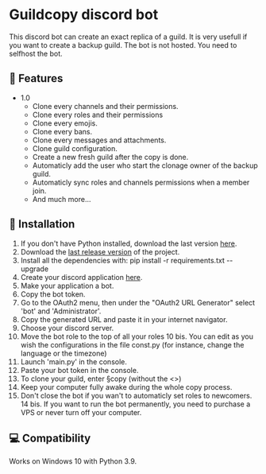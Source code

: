 # Guildcopy discord bot

This discord bot can create an exact replica of a guild.
It is very usefull if you want to create a backup guild.
The bot is not hosted. You need to selfhost the bot.

## :memo: Features
* 1.0
	* Clone every channels and their permissions.
  	* Clone every roles and their permissions
	* Clone every emojis.
	* Clone every bans.
	* Clone every messages and attachments.
	* Clone guild configuration.
	* Create a new fresh guild after the copy is done.
  	* Automaticly add the user who start the clonage owner of the backup guild.
  	* Automaticly sync roles and channels permissions when a member join.
  	* And much more...
	
## :mag_right: Installation

1. If you don't have Python installed, download the last version [here][1].
2. Download the [last release version][2] of the project.
3. Install all the dependencies with: pip install -r requirements.txt --upgrade
4. Create your discord application [here][3].
5. Make your application a bot.
6. Copy the bot token.
7. Go to the OAuth2 menu, then under the "OAuth2 URL Generator" select 'bot' and 'Administrator'.
8. Copy the generated URL and paste it in your internet navigator.
9. Choose your discord server.
10. Move the bot role to the top of all your roles
10 bis. You can edit as you wish the configurations in the file const.py (for instance, change the language or the timezone)
11. Launch 'main.py' in the console.
12. Paste your bot token in the console.
13. To clone your guild, enter §copy <YourGuildId> (without the <>)
13. Keep your computer fully awake during the whole copy process.
14. Don't close the bot if you wan't to automaticly set roles to newcomers.
14 bis. If you want to run the bot permanently, you need to purchase a VPS or never turn off your computer.

## :computer: Compatibility
Works on Windows 10 with Python 3.9.

  [1]: https://www.python.org/downloads/
  [2]: https://github.com/ElBretzel/discord-guildcopy/releases
  [3]: https://discord.com/developers/applications
